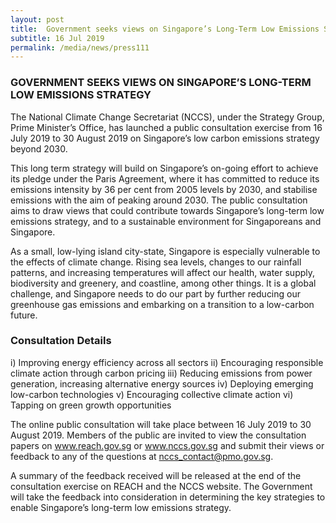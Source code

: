 ```yaml
---
layout: post
title:  Government seeks views on Singapore’s Long-Term Low Emissions Strategy
subtitle: 16 Jul 2019
permalink: /media/news/press111
---
```


### GOVERNMENT SEEKS VIEWS ON SINGAPORE’S LONG-TERM LOW EMISSIONS STRATEGY

The National Climate Change Secretariat (NCCS), under the Strategy Group, Prime Minister’s Office, has launched a public consultation exercise from 16 July 2019 to 30 August 2019 on Singapore’s low carbon emissions strategy beyond 2030.

This long term strategy will build on Singapore’s on-going effort to achieve its pledge under the Paris Agreement, where it has committed to reduce its emissions intensity by 36 per cent from 2005 levels by 2030, and stabilise emissions with the aim of peaking around 2030. The public consultation aims to draw views that could contribute towards Singapore’s long-term low emissions strategy, and to a sustainable environment for Singaporeans and Singapore.

As a small, low-lying island city-state, Singapore is especially vulnerable to the effects of climate change. Rising sea levels, changes to our rainfall patterns, and increasing temperatures will affect our health, water supply, biodiversity and greenery, and coastline, among other things. It is a global challenge, and Singapore needs to do our part by further reducing our greenhouse gas emissions and embarking on a transition to a low-carbon future.

### Consultation Details 

i) Improving energy efficiency across all sectors
ii) Encouraging responsible climate action through carbon pricing
iii) Reducing emissions from power generation, increasing alternative energy sources
iv) Deploying emerging low-carbon technologies
v) Encouraging collective climate action
vi) Tapping on green growth opportunities

The online public consultation will take place between 16 July 2019 to 30 August 2019. Members of the public are invited to view the consultation papers on www.reach.gov.sg or www.nccs.gov.sg and submit their views or feedback to any of the questions at nccs_contact@pmo.gov.sg.

A summary of the feedback received will be released at the end of the consultation exercise on REACH and the NCCS website. The Government will take the feedback into consideration in determining the key strategies to enable Singapore’s long-term low emissions strategy.


